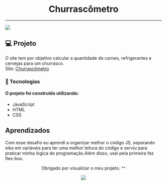<h1 align ="center"> Churrascômetro</h1>
<hr>
<img src="https://github.com/JonathanGuimarae3s/churrascometro/blob/main/css/gif/gif.gif">

## 💻 Projeto
O site tem por objetivo calcular a quantidade de carnes, refrigerantes e cervejas para um churrasco.
<br>
Site: <a href="https://jonathanguimarae3s.github.io/churrascometro/">Churrascômetro</a>
### 🚀 Tecnologias

#### O projeto foi construído utilizando:
- JavaScript
- HTML
- CSS

## Aprendizados

Com esse desafio eu aprendi a organizar melhor o código JS, separando eles em variáveis para ter uma melhor leitura do código e serviu para praticar minha lógica de programação.Além disso, usei pela primeira fez flex-box.

<div align = 'center'>
  <p>Obrigado por visualizar o meu projeto. ^^</p>
<img src="https://c.tenor.com/EJ1C6RDW3YoAAAAM/kakashi-bye-bye-anime.gif">
</div>
